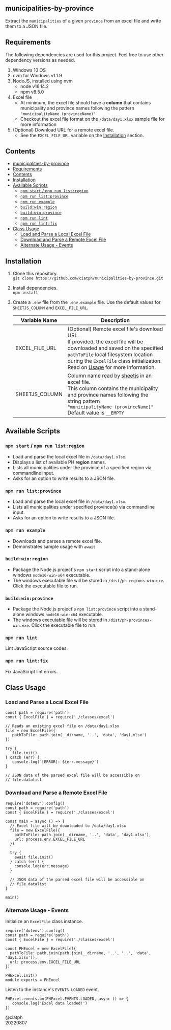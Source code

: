 ## municipalities-by-province

Extract the `municipalities` of a given `province` from an excel file and write them to a JSON file.

## Requirements

The following dependencies are used for this project. Feel free to use other dependency versions as needed.

1. Windows 10 OS
2. nvm for Windows v1.1.9
3. NodeJS, installed using nvm
   - node v16.14.2
   - npm v8.5.0
4. Excel file
   - At minimum, the excel file should have a **column** that contains municipality and province names following the pattern `"municipalityName (provinceName)"`
   - Checkout the excel file format on the `/data/day1.xlsx` sample file for more information
5. (Optional) Download URL for a remote excel file.
   - See the `EXCEL_FILE_URL` variable on the [Installation](#installation) section.

## Contents

- [municipalities-by-province](#municipalities-by-province)
- [Requirements](#requirements)
- [Contents](#contents)
- [Installation](#installation)
- [Available Scripts](#available-scripts)
  - [`npm start` / `npm run list:region`](#npm-start--npm-run-listregion)
  - [`npm run list:province`](#npm-run-listprovince)
  - [`npm run example`](#npm-run-example)
  - [`build:win:region`](#buildwinregion)
  - [`build:win:province`](#buildwinprovince)
  - [`npm run lint`](#npm-run-lint)
  - [`npm run lint:fix`](#npm-run-lintfix)
- [Class Usage](#class-usage)
  - [Load and Parse a Local Excel File](#load-and-parse-a-local-excel-file)
  - [Download and Parse a Remote Excel File](#download-and-parse-a-remote-excel-file)
  - [Alternate Usage - Events](#alternate-usage---events)

## Installation

1. Clone this repository.<br>
`git clone https://github.com/ciatph/municipalities-by-province.git`

2. Install dependencies.<br>
`npm install`

3. Create a `.env` file from the `.env.example` file. Use the default values for `SHEETJS_COLUMN` and `EXCEL_FILE_URL`.

   | Variable Name  | Description                                                                                                                                                                                                                                                    |
   | -------------- | -------------------------------------------------------------------------------------------------------------------------------------------------------------------------------------------------------------------------------------------------------------- |
   | EXCEL_FILE_URL | (Optional) Remote excel file's download URL.<br>If provided, the excel file will be downloaded and saved on the specified `pathToFile` local filesystem location during the `ExcelFile` class initialization.<br>Read on [Usage](#usage) for more information. |
   | SHEETJS_COLUMN | Column name read by [sheetjs](https://sheetjs.com/) in an excel file.<br>This column contains the municipality and province names following the string pattern<br>`"municipalityName (provinceName)"`<br>Default value is `__EMPTY`                            |

## Available Scripts

### `npm start` / `npm run list:region`

- Load and parse the local excel file in `/data/day1.xlsx`.
- Displays a list of available PH **region** names.
- Lists all municipalities under the province of a specified region via commandline input.
- Asks for an option to write results to a JSON file.

### `npm run list:province`

- Load and parse the local excel file in `/data/day1.xlsx`.
- Lists all municipalities under specified province(s) via commandline input.
- Asks for an option to write results to a JSON file.

### `npm run example`

- Downloads and parses a remote excel file.
- Demonstrates sample usage with `await`

### `build:win:region`

- Package the Node.js project's `npm start` script into a stand-alone windows `node16-win-x64` executable.
- The windows executable file will be stored in `/dist/ph-regions-win.exe`. Click the executable file to run.

### `build:win:province`

- Package the Node.js project's `npm list:province` script into a stand-alone windows `node16-win-x64` executable.
- The windows executable file will be stored in `/dist/ph-provinces-win.exe`. Click the executable file to run.

### `npm run lint`

Lint JavaScript source codes.

### `npm run lint:fix`

Fix JavaScript lint errors.

## Class Usage

### Load and Parse a Local Excel File

```
const path = require('path')
const { ExcelFile } = require('./classes/excel')

// Reads an existing excel file on /data/day1.xlsx
file = new ExcelFile({
   pathToFile: path.join(__dirname, '..', 'data', 'day1.xlsx')
})

try {
   file.init()
} catch (err) {
   console.log(`[ERROR]: ${err.message}`)
}

// JSON data of the parsed excel file will be accessible on
// file.datalist
```

### Download and Parse a Remote Excel File

```
require('dotenv').config()
const path = require('path')
const { ExcelFile } = require('./classes/excel')

const main = async () => {
  // Excel file will be downloaded to /data/day1.xlsx
  file = new ExcelFile({
    pathToFile: path.join(__dirname, '..', 'data', 'day1.xlsx'),
    url: process.env.EXCEL_FILE_URL
  })

  try {
    await file.init()
  } catch (err) {
    console.log(err.message)
  }

  // JSON data of the parsed excel file will be accessible on
  // file.datalist
}

main()
```

### Alternate Usage - Events

Initialize an `ExcelFile` class instance.

```
require('dotenv').config()
const path = require('path')
const { ExcelFile } = require('./classes/excel')

const PHExcel = new ExcelFile({
  pathToFile: path.join(path.join(__dirname, '..', '..', 'data', 'day1.xlsx')),
  url: process.env.EXCEL_FILE_URL
})

PHExcel.init()
module.exports = PHExcel
```

Listen to the instance's `EVENTS.LOADED` event.

```
PHExcel.events.on(PHExcel.EVENTS.LOADED, async () => {
   console.log('Excel data loaded!')
})
```

@ciatph<br>
20220807